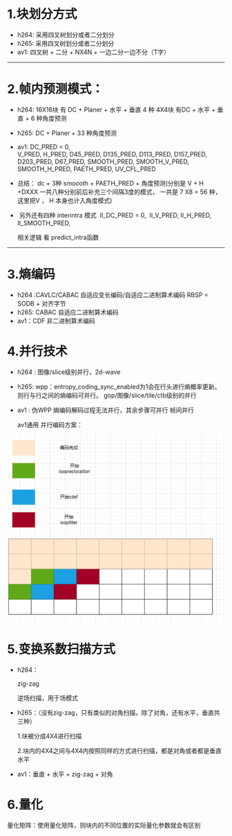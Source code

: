 # 1.块划分方式

- h264: 采用四叉树划分或者二分划分
- h265: 采用四叉树划分或者二分划分
- av1: 四叉树 + 二分 + NX4N +  一边二分一边不分（T字）

--------------------------------------------------------
# 2.帧内预测模式：

- h264:
      16X16块 有 DC + Planer + 水平 + 垂直 4 种
      4X4块  有DC + 水平 + 垂直 + 6 种角度预测

- h265: 
      DC + Planer + 33 种角度预测

- av1:
      DC_PRED = 0,  
  	V_PRED,
  	H_PRED,
  	D45_PRED,
  	D135_PRED,
  	D113_PRED,
  	D157_PRED,
  	D203_PRED,
  	D67_PRED,
  	SMOOTH_PRED,
  	SMOOTH_V_PRED,
  	SMOOTH_H_PRED,
  	PAETH_PRED,
  	UV_CFL_PRED 
-    总结： dc + 3种 smoooth + PAETH_PRED + 
              角度预测(分别是 V + H +DXXX 一共八种分别前后补充三个间隔3度的模式，
              一共是 7 X8  = 56 种，这里把V ， H 本身也计入角度模式)
- ​    另外还有四种 interintra 模式
  ​        II_DC_PRED = 0,
  ​        II_V_PRED,
  ​        II_H_PRED,
  ​        II_SMOOTH_PRED,

    相关逻辑 看 predict_intra函数 
----------------------
# 3.熵编码

- h264 :CAVLC/CABAC 自适应变长编码/自适应二进制算术编码
           RBSP = SODB + 对齐字节
- h265: CABAC 自适应二进制算术编码
- av1：CDF 非二进制算术编码


# 4.并行技术

- h264 :
      图像/slice级别并行，2d-wave

- h265: 
      wpp：entropy_coding_sync_enabled为1会在行头进行熵概率更新。则行与行之间的熵编码可并行。
      gop/图像/slice/tile/ctb级别的并行

- av1 :
     伪WPP 熵编码解码过程无法并行，其余步骤可并行
     帧间并行

     av1通用 并行编码方案：

![AV编码并行](AV编码并行.PNG)

# 5.变换系数扫描方式

- h264：

  zig-zag

  逆场扫描，用于场模式

- h265：（没有zig-zag，只有类似的对角扫描，除了对角，还有水平，垂直共三种）

   1.块被分成4X4进行扫描

   2.块内的4X4之间与4X4内按照同样的方式进行扫描，都是对角或者都是垂直水平

   

- av1：垂直 + 水平 + zig-zag + 对角

# 6.量化

 量化矩阵：使用量化矩阵，则块内的不同位置的实际量化参数就会有区别